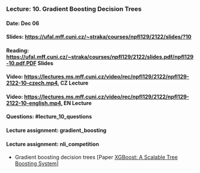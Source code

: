 ### Lecture: 10. Gradient Boosting Decision Trees
#### Date: Dec 06
#### Slides: https://ufal.mff.cuni.cz/~straka/courses/npfl129/2122/slides/?10
#### Reading: https://ufal.mff.cuni.cz/~straka/courses/npfl129/2122/slides.pdf/npfl129-10.pdf,PDF Slides
#### Video: https://lectures.ms.mff.cuni.cz/video/rec/npfl129/2122/npfl129-2122-10-czech.mp4, CZ Lecture
#### Video: https://lectures.ms.mff.cuni.cz/video/rec/npfl129/2122/npfl129-2122-10-english.mp4, EN Lecture
#### Questions: #lecture_10_questions
#### Lecture assignment: gradient_boosting
#### Lecture assignment: nli_competition

- Gradient boosting decision trees [Paper [XGBoost: A Scalable Tree Boosting System](https://arxiv.org/abs/1603.02754)]
